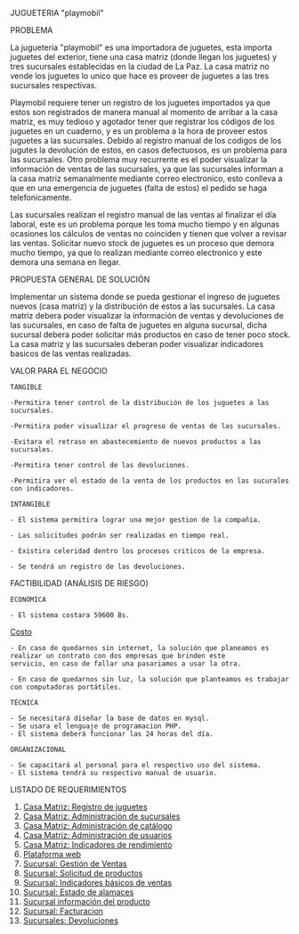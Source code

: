 JUGUETERIA "playmobil"

PROBLEMA

La jugueteria "playmobil" es una importadora de juguetes, esta importa juguetes del exterior, tiene una casa matriz (donde llegan los juguetes) y tres sucursales establecidas en la ciudad de La Paz. La casa matriz no vende los juguetes lo unico que hace es proveer de juguetes a las tres sucursales respectivas.

Playmobil requiere tener un registro de los juguetes importados ya que estos son registrados de manera manual al momento de arribar a la casa matriz, es muy tedioso y agotador tener que registrar los códigos de los juguetes en un cuaderno, y es un problema a la hora de proveer estos juguetes a las sucursales. Debido al registro manual de los codigos de los jugutes la devolución de estos, en casos defectuosos, es un problema para las sucursales. Otro problema muy recurrente es el poder visualizar la información de ventas de las sucursales, ya que las sucursales informan a la casa matriz semanalmente mediante correo electronico, esto conlleva a que en una emergencia de juguetes (falta de estos) el pedido se haga telefonicamente.

Las sucursales realizan el registro manual de las ventas al finalizar el día laboral, este es un problema porque les toma mucho tiempo y en algunas ocasiones los cálculos de ventas no coinciden y tienen que volver a revisar las ventas. Solicitar nuevo stock de juguetes es un proceso que demora mucho tiempo, ya que lo realizan mediante correo electronico y este demora una semana en llegar.

PROPUESTA GENERAL DE SOLUCIÓN

Implementar un sistema donde se pueda gestionar el ingreso de juguetes nuevos (casa matriz) y la distribución de estos a las sucursales. La casa matriz debera poder visualizar la información de ventas y devoluciones de las sucursales, en caso de falta de juguetes en alguna sucursal, dicha sucursal debera poder solicitar más productos en caso de tener poco stock. La casa matriz y las sucursales deberan poder visualizar indicadores basicos de las ventas realizadas.

VALOR PARA EL NEGOCIO

	TANGIBLE

	-Permitira tener control de la distribución de los juguetes a las sucursales.

	-Permitira poder visualizar el progreso de ventas de las sucursales.

	-Evitara el retraso en abastecemiento de nuevos productos a las sucursales.
	
	-Permitira tener control de las devoluciones.

	-Permitira ver el estado de la venta de los productos en las sucurales con indicadores.
	
	INTANGIBLE

	- El sistema permitira lograr una mejor gestion de la compañia.

	- Las solicitudes podrán ser realizadas en tiempo real.

	- Existira celeridad dentro los procesos criticos de la empresa.

	- Se tendrá un registro de las devoluciones.



FACTIBILIDAD (ANÁLISIS DE RIESGO)
	
	ECONÓMICA
	
	- El sistema costara 59600 Bs.
	
[Costo](https://github.com/axelbol/rfp-1/issues/15)

	- En caso de quedarnos sin internet, la solución que planeamos es realizar un contrato con dos empresas que brinden este 		servicio, en caso de fallar una pasariamos a usar la otra.
	
	- En caso de quedarnos sin luz, la solución que planteamos es trabajar con computadoras portátiles.
	
	TÉCNICA

	- Se necesitará diseñar la base de datos en mysql.
	- Se usara el lenguaje de programacion PHP.
	- El sistema deberá funcionar las 24 horas del día.

	ORGANIZACIONAL
	
	- Se capacitará al personal para el respectivo uso del sistema.
	- El sistema tendrá su respectivo manual de usuario.

LISTADO DE REQUERIMIENTOS
1. [Casa Matriz: Registro de juguetes](https://github.com/axelbol/rfp-1/issues/1)
2. [Casa Matriz: Administración de sucursales](https://github.com/axelbol/rfp-1/issues/2)
3. [Casa Matriz: Administración de catálogo](https://github.com/axelbol/rfp-1/issues/3)
4. [Casa Matriz: Administración de usuarios](https://github.com/axelbol/rfp-1/issues/4)
5. [Casa Matriz: Indicadores de rendimiento](https://github.com/axelbol/rfp-1/issues/5)
6. [Plataforma web](https://github.com/axelbol/rfp-1/issues/6)
7. [Sucursal: Gestión de Ventas](https://github.com/axelbol/rfp-1/issues/7)
8. [Sucursal: Solicitud de productos](https://github.com/axelbol/rfp-1/issues/8)
9. [Sucursal: Indicadores básicos de ventas ](https://github.com/axelbol/rfp-1/issues/9)
10. [Sucursal: Estado de alamaces](https://github.com/axelbol/rfp-1/issues/10)
11. [Sucursal información del producto](https://github.com/axelbol/rfp-1/issues/11)
12. [Sucursal: Facturacion](https://github.com/axelbol/rfp-1/issues/12)
13. [Sucursales: Devoluciones](https://github.com/axelbol/rfp-1/issues/13)
